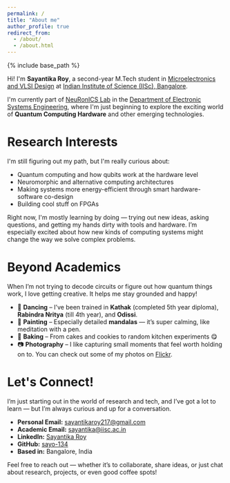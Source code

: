 ```yaml
---
permalink: /
title: "About me"
author_profile: true
redirect_from: 
  - /about/
  - /about.html
---
```


{% include base_path %}

Hi! I'm **Sayantika Roy**, a second-year M.Tech student in [Microelectronics and VLSI Design](https://microelectronics-eecs.iisc.ac.in/) at [Indian Institute of Science (IISc), Bangalore](https://iisc.ac.in/).

I'm currently part of [NeuRonICS Lab](https://labs.dese.iisc.ac.in/neuronics/) in the [Department of Electronic Systems Engineering](https://dese.iisc.ac.in/), where I'm just beginning to explore the exciting world of **Quantum Computing Hardware** and other emerging technologies.

Research Interests
=====
I'm still figuring out my path, but I'm really curious about:

- Quantum computing and how qubits work at the hardware level  
- Neuromorphic and alternative computing architectures  
- Making systems more energy-efficient through smart hardware-software co-design  
- Building cool stuff on FPGAs

Right now, I'm mostly learning by doing — trying out new ideas, asking questions, and getting my hands dirty with tools and hardware. I’m especially excited about how new kinds of computing systems might change the way we solve complex problems.

Beyond Academics
=====
When I’m not trying to decode circuits or figure out how quantum things work, I love getting creative. It helps me stay grounded and happy!

* :dancer: **Dancing** – I’ve been trained in **Kathak** (completed 5th year diploma), **Rabindra Nritya** (till 4th year), and **Odissi**.
* 🎨 **Painting** – Especially detailed **mandalas** — it’s super calming, like meditation with a pen.
* :cookie: **Baking** – From cakes and cookies to random kitchen experiments :yum:
* :camera: **Photography** – I like capturing small moments that feel worth holding on to. You can check out some of my photos on [Flickr](https://www.flickr.com/photos/sayantikaroy217).

Let's Connect!
=====
I’m just starting out in the world of research and tech, and I’ve got a lot to learn — but I’m always curious and up for a conversation.

- **Personal Email:** [sayantikaroy217@gmail.com](mailto:sayantikaroy217@gmail.com)  
- **Academic Email:** [sayantika@iisc.ac.in](mailto:sayantika@iisc.ac.in)  
- **LinkedIn:** [Sayantika Roy](https://linkedin.com/in/sayantika-roy-867141220)  
- **GitHub:** [sayo-134](https://github.com/sayo-134)  
- **Based in:** Bangalore, India

Feel free to reach out — whether it’s to collaborate, share ideas, or just chat about research, projects, or even good coffee spots!